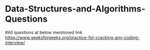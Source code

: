 # Data-Structures-and-Algorithms-Questions

#All questions at below mentioned link
https://www.geeksforgeeks.org/practice-for-cracking-any-coding-interview/
